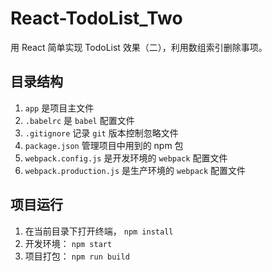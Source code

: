# React-TodoList_Two

用 React 简单实现 TodoList 效果（二），利用数组索引删除事项。

## 目录结构

1. `app` 是项目主文件
1. `.babelrc` 是 `babel` 配置文件
1. `.gitignore` 记录 `git` 版本控制忽略文件
1. `package.json` 管理项目中用到的 npm 包
1. `webpack.config.js` 是开发环境的 `webpack` 配置文件
1. `webpack.production.js` 是生产环境的 `webpack` 配置文件

## 项目运行

1. 在当前目录下打开终端， `npm install`
1. 开发环境： `npm start`
1. 项目打包： `npm run build`
